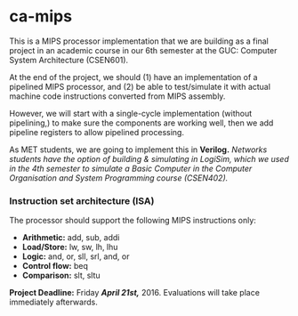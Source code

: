 # ca-mips
This is a MIPS processor implementation that we are building as a final project in an academic course in our 6th semester at the GUC: Computer System Architecture (CSEN601).

At the end of the project, we should (1) have an implementation of a pipelined MIPS processor, and (2) be able to test/simulate it with actual machine code instructions converted from MIPS assembly.

However, we will start with a single-cycle implementation (without pipelining,) to make sure the components are working well, then we add pipeline registers to allow pipelined processing.

As MET students, we are going to implement this in **Verilog.** *Networks students have the option of building & simulating in LogiSim, which we used in the 4th semester to simulate a Basic Computer in the Computer Organisation and System Programming course (CSEN402).*

### Instruction set architecture (ISA)
The processor should support the following MIPS instructions only:
- **Arithmetic:** add, sub, addi
- **Load/Store:** lw, sw, lh, lhu
- **Logic:** and, or, sll, srl, and, or
- **Control flow:** beq
- **Comparison:** slt, sltu


**Project Deadline:** Friday ***April 21st,*** 2016. Evaluations will take place immediately afterwards.
